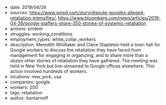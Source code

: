 - date: 2019/04/26
- sources: https://www.wired.com/story/dispute-googles-alleged-retaliation-intensifies/, https://www.bloomberg.com/news/articles/2019-04-26/google-staffers-share-350-stories-of-systemic-retaliation
- actions: protest
- struggles: working_conditions
- employment_types: white_collar_workers
- description: Meredith Whittaker and Claire Stapleton held a town hall for Google workers to discuss the retaliation they have faced from management for engaging in organizing, and to share more than a dozen other stories of retaliation they have gathered. The meeting was held in New York but live-streamed to Google offices elsewhere. This action involved hundreds of workers.
- locations: new_york, usa
- companies: google
- workers: 200
- tags: retaliation
- author: bentarnoff
